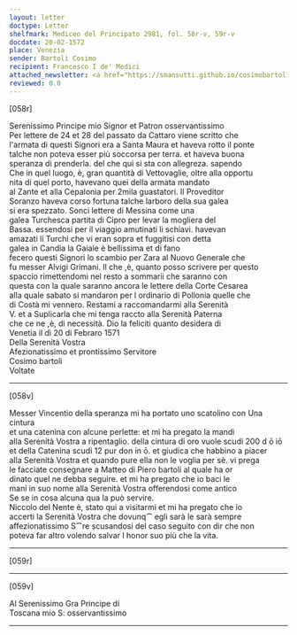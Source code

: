 ```yaml
---
layout: letter
doctype: Letter
shelfmark: Mediceo del Principato 2981, fol. 58r-v, 59r-v
docdate: 20-02-1572
place: Venezia
sender: Bartoli Cosimo
recipient: Francesco I de' Medici
attached_newsletter: <a href="https://smansutti.github.io/cosimobartoli/texts/3081_007/">3081_007</a>
reviewed: 0.0
---
```


[058r]  
  
  
Serenissimo Principe mio Signor et Patron osservantissimo  
Per lettere de 24 et 28 del passato da Cattaro viene scritto che  
l'armata di questi Signori era a Santa Maura et haveva rotto il ponte  
talche non poteva esser più soccorsa per terra. et haveva buona  
speranza di prenderla. del che qui si sta con allegreza. sapendo  
Che in quel luogo, è, gran quantità di Vettovaglie, oltre alla opportu  
nita di quel porto, havevano quei della armata mandato  
al Zante et alla Cepalonia per 2mila guastatori. Il Proveditor  
Soranzo haveva corso fortuna talche larboro della sua galea  
si era spezzato. Sonci lettere di Messina come una  
galea Turchesca partita di Cipro per levar la mogliera del  
Bassa. essendosi per il viaggio amutinati li schiavi. havevan  
amazati li Turchi che vi eran sopra et fuggitisi con detta  
galea in Candia la Gaiale è bellissima et di fano  
fecero questi Signori lo scambio per Zara al Nuovo Generale che  
fu messer Alvigi Grimani. Il che ,è, quanto posso scrivere per questo  
spaccio rimettendomi nel resto a sommarii che saranno con  
questa con la quale saranno ancora le lettere della Corte Cesarea  
alla quale sabato si mandaron per l ordinario di Pollonia quelle che  
di Costà mi vennero. Restami a raccomandarmi alla Serenità  
V. et a Suplicarla che mi tenga raccto alla Serenità Paterna  
che ce ne ,è, di necessità. Dio la feliciti quanto desidera di  
Venetia il dì 20 di Febraro 1571  
Della Serenità Vostra  
Afezionatissimo et prontissimo Servitore  
Cosimo bartoli  
Voltate  
  
---  

[058v]  
  
  
Messer Vincentio della speranza mi ha portato uno scatolino con Una cintura  
et una catenina con alcune perlette: et mi ha pregato la mandi  
alla Serenità Vostra a ripentaglio. della cintura di oro vuole scudi 200 d ō iō  
et della Catenina scudi 12 pur don in ō. et giudica che habbino a piacer  
alla Serenità Vostra et quando pure ella non le voglia per sè. vi prega  
le facciate consegnare a Matteo di Piero bartoli al quale ha or  
dinato quel ne debba seguire. et mi ha pregato che io baci le  
mani in suo nome alla Serenità Vostra offerendosi come antico  
Se se in cosa alcuna qua la può servire.  
Niccolo del Nente è, stato qui a visitarmi et mi ha pregato che io  
accerti la Serenità Vostra che dovunq⁀ egli sarà le sarà sempre  
affezionatissimo S⁀re scusandosi del caso seguito con dir che non  
poteva far altro volendo salvar l honor suo più che la vita.  
  
---  

[059r]  
  
  
  
---  

[059v]  
  
  
Al Serenissimo Gra Principe di  
Toscana mio S: osservantissimo  
  
---  

